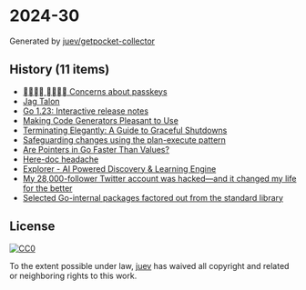 # 2024-30

Generated by [juev/getpocket-collector](https://github.com/juev/getpocket-collector)

## History (11 items)

- [􀀂􀀟􀀍􀀆 􀀂􀀛􀀌􀀋 Concerns about passkeys](https://me.micahrl.com/blog/concerns-about-passkeys/)
- [Jag Talon](https://usesthis.com/interviews/jag.talon/)
- [Go 1.23: Interactive release notes](https://antonz.org/go-1-23/)
- [Making Code Generators Pleasant to Use](https://hypirion.com/musings/making-code-generators-pleasant-to-use)
- [Terminating Elegantly: A Guide to Graceful Shutdowns](https://packagemain.tech/p/graceful-shutdowns-k8s-go)
- [Safeguarding changes using the plan-execute pattern](https://tn1ck.com/blog/update-plans?utm_source=christophberger&utm_medium=email&utm_campaign=2024-07-20-bisecting-ftw)
- [Are Pointers in Go Faster Than Values?](https://blog.boot.dev/golang/pointers-faster-than-values/)
- [Here-doc headache](https://rednafi.com/misc/heredoc_headache/)
- [Explorer - AI Powered Discovery & Learning Engine](https://explorer.globe.engineer)
- [My 28,000-follower Twitter account was hacked—and it changed my life for the better](https://www.fastcompany.com/91154019/my-28000-follower-twitter-account-was-hacked-and-it-changed-my-life-for-the-better)
- [Selected Go-internal packages factored out from the standard library](https://github.com/rogpeppe/go-internal)

## License

[![CC0](https://mirrors.creativecommons.org/presskit/buttons/88x31/svg/cc-zero.svg)](https://creativecommons.org/publicdomain/zero/1.0/)

To the extent possible under law, [juev](https://github.com/juev) has waived all copyright and related or neighboring rights to this work.
